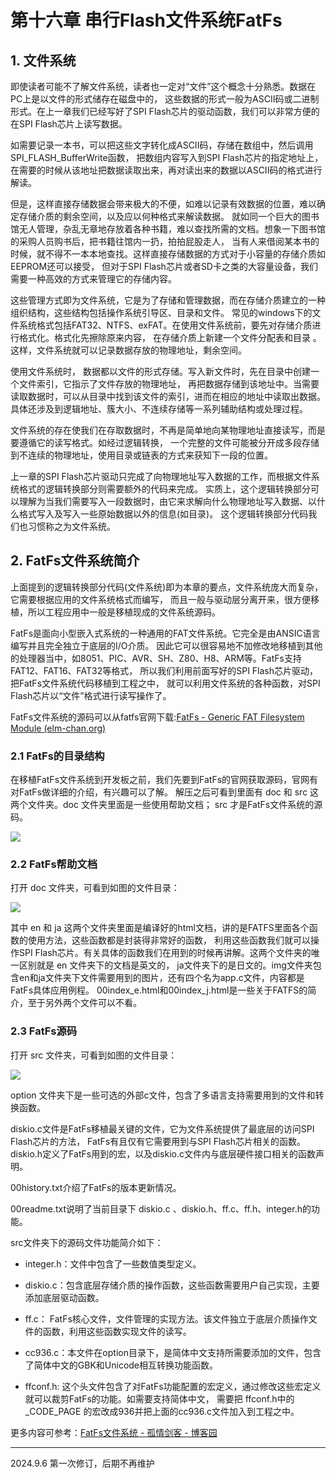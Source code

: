 # 第十六章 串行Flash文件系统FatFs

## 1. 文件系统

即使读者可能不了解文件系统，读者也一定对“文件”这个概念十分熟悉。数据在PC上是以文件的形式储存在磁盘中的， 这些数据的形式一般为ASCII码或二进制形式。在上一章我们已经写好了SPI Flash芯片的驱动函数，我们可以非常方便的在SPI Flash芯片上读写数据。

如需要记录一本书，可以把这些文字转化成ASCII码，存储在数组中，然后调用SPI_FLASH_BufferWrite函数， 把数组内容写入到SPI Flash芯片的指定地址上，在需要的时候从该地址把数据读取出来，再对读出来的数据以ASCII码的格式进行解读。

但是，这样直接存储数据会带来极大的不便，如难以记录有效数据的位置，难以确定存储介质的剩余空间，以及应以何种格式来解读数据。 就如同一个巨大的图书馆无人管理，杂乱无章地存放着各种书籍，难以查找所需的文档。想象一下图书馆的采购人员购书后，把书籍往馆内一扔，拍拍屁股走人， 当有人来借阅某本书的时候，就不得不一本本地查找。这样直接存储数据的方式对于小容量的存储介质如EEPROM还可以接受， 但对于SPI Flash芯片或者SD卡之类的大容量设备，我们需要一种高效的方式来管理它的存储内容。

这些管理方式即为文件系统，它是为了存储和管理数据，而在存储介质建立的一种组织结构，这些结构包括操作系统引导区、目录和文件。 常见的windows下的文件系统格式包括FAT32、NTFS、exFAT。在使用文件系统前，要先对存储介质进行格式化。格式化先擦除原来内容， 在存储介质上新建一个文件分配表和目录 。这样，文件系统就可以记录数据存放的物理地址，剩余空间。

使用文件系统时， 数据都以文件的形式存储。写入新文件时，先在目录中创建一个文件索引，它指示了文件存放的物理地址， 再把数据存储到该地址中。当需要读取数据时，可以从目录中找到该文件的索引，进而在相应的地址中读取出数据。 具体还涉及到逻辑地址、簇大小、不连续存储等一系列辅助结构或处理过程。

文件系统的存在使我们在存取数据时，不再是简单地向某物理地址直接读写，而是要遵循它的读写格式。如经过逻辑转换， 一个完整的文件可能被分开成多段存储到不连续的物理地址，使用目录或链表的方式来获知下一段的位置。

上一章的SPI Flash芯片驱动只完成了向物理地址写入数据的工作，而根据文件系统格式的逻辑转换部分则需要额外的代码来完成。 实质上，这个逻辑转换部分可以理解为当我们需要写入一段数据时，由它来求解向什么物理地址写入数据、以什么格式写入及写入一些原始数据以外的信息(如目录)。 这个逻辑转换部分代码我们也习惯称之为文件系统。

## 2. FatFs文件系统简介

上面提到的逻辑转换部分代码(文件系统)即为本章的要点，文件系统庞大而复杂，它需要根据应用的文件系统格式而编写， 而且一般与驱动层分离开来，很方便移植，所以工程应用中一般是移植现成的文件系统源码。

FatFs是面向小型嵌入式系统的一种通用的FAT文件系统。它完全是由ANSIC语言编写并且完全独立于底层的I/O介质。 因此它可以很容易地不加修改地移植到其他的处理器当中，如8051、PIC、AVR、SH、Z80、H8、ARM等。FatFs支持FAT12、FAT16、FAT32等格式， 所以我们利用前面写好的SPI Flash芯片驱动，把FatFs文件系统代码移植到工程之中， 就可以利用文件系统的各种函数，对SPI Flash芯片以“文件”格式进行读写操作了。

FatFs文件系统的源码可以从fatfs官网下载:[FatFs - Generic FAT Filesystem Module (elm-chan.org)](http://elm-chan.org/fsw/ff/00index_e.html)

### 2.1 FatFs的目录结构

在移植FatFs文件系统到开发板之前，我们先要到FatFs的官网获取源码，官网有对FatFs做详细的介绍，有兴趣可以了解。 解压之后可看到里面有 doc 和 src 这两个文件夹。doc 文件夹里面是一些使用帮助文档； src 才是FatFs文件系统的源码。

![](https://doc.embedfire.com/mcu/stm32/f103zhinanzhe/std/zh/latest/_images/FLASHF003.png)

### 2.2 FatFs帮助文档

打开 doc 文件夹，可看到如图的文件目录：

![](https://doc.embedfire.com/mcu/stm32/f103zhinanzhe/std/zh/latest/_images/FLASHF004.png)

其中 en 和 ja 这两个文件夹里面是编译好的html文档，讲的是FATFS里面各个函数的使用方法，这些函数都是封装得非常好的函数， 利用这些函数我们就可以操作SPI Flash芯片。有关具体的函数我们在用到的时候再讲解。这两个文件夹的唯一区别就是 en 文件夹下的文档是英文的， ja文件夹下的是日文的。img文件夹包含en和ja文件夹下文件需要用到的图片，还有四个名为app.c文件，内容都是FatFs具体应用例程。 00index_e.html和00index_j.html是一些关于FATFS的简介，至于另外两个文件可以不看。

### 2.3 FatFs源码

打开 src 文件夹，可看到如图的文件目录：

![](https://doc.embedfire.com/mcu/stm32/f103zhinanzhe/std/zh/latest/_images/FLASHF005.png)

option 文件夹下是一些可选的外部c文件，包含了多语言支持需要用到的文件和转换函数。

diskio.c文件是FatFs移植最关键的文件，它为文件系统提供了最底层的访问SPI Flash芯片的方法， FatFs有且仅有它需要用到与SPI Flash芯片相关的函数。 diskio.h定义了FatFs用到的宏，以及diskio.c文件内与底层硬件接口相关的函数声明。

00history.txt介绍了FatFs的版本更新情况。

00readme.txt说明了当前目录下 diskio.c 、diskio.h、ff.c、ff.h、integer.h的功能。

src文件夹下的源码文件功能简介如下：

- integer.h：文件中包含了一些数值类型定义。

- diskio.c：包含底层存储介质的操作函数，这些函数需要用户自己实现，主要添加底层驱动函数。

- ff.c： FatFs核心文件，文件管理的实现方法。该文件独立于底层介质操作文件的函数，利用这些函数实现文件的读写。

- cc936.c：本文件在option目录下，是简体中文支持所需要添加的文件，包含了简体中文的GBK和Unicode相互转换功能函数。

- ffconf.h: 这个头文件包含了对FatFs功能配置的宏定义，通过修改这些宏定义就可以裁剪FatFs的功能。如需要支持简体中文， 需要把 ffconf.h中的_CODE_PAGE 的宏改成936并把上面的cc936.c文件加入到工程之中。

更多内容可参考：[FatFs文件系统 - 孤情剑客 - 博客园](https://www.cnblogs.com/The-explosion/p/13170732.html)

---

2024.9.6 第一次修订，后期不再维护
